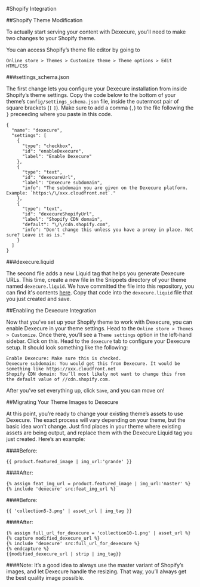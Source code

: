 #Shopify Integration

##Shopify Theme Modification

To actually start serving your content with Dexecure, you’ll need to make two changes to your Shopify theme.

You can access Shopify’s theme file editor by going to

`Online store > Themes > Customize theme > Theme options > Edit HTML/CSS`

###settings_schema.json

The first change lets you configure your Dexecure installation from inside Shopify’s theme settings. Copy the code below to the bottom of your theme’s `Config/settings_schema.json` file, inside the outermost pair of square brackets (`[` `]`). Make sure to add a comma (`,`) to the file following the `}` preceeding where you paste in this code.

```
{
  "name": "dexecure",
  "settings": [
    {
      "type": "checkbox",
      "id": "enableDexecure",
      "label": "Enable Dexecure"
    },
    {
      "type": "text",
      "id": "dexecureUrl",
      "label": "Dexecure subdomain",
      "info": "The subdomain you are given on the Dexecure platform. Example: `https:\/\/xxx.cloudfront.net`."
    },
    {
      "type": "text",
      "id": "dexecureShopifyUrl",
      "label": "Shopify CDN domain",
      "default": "\/\/cdn.shopify.com",
      "info": "Don't change this unless you have a proxy in place. Not sure? Leave it as is."
    }
  ]
}
```

###dexecure.liquid

The second file adds a new Liquid tag that helps you generate Dexecure URLs. This time, create a new file in the Snippets directory of your theme named `dexecure.liquid`. We have committed the file into this repository, you can find it's contents [here](https://raw.githubusercontent.com/Dexter-JS/shopify-plugin/master/dexecure.liquid?token=AAvS63ervggjpTvYrz2yIi295AyBhNLPks5Xvt7HwA%3D%3D#). Copy that code into the `dexecure.liquid` file that you just created and save.

##Enabling the Dexecure Integration

Now that you’ve set up your Shopify theme to work with Dexecure, you can enable Dexecure in your theme settings. Head to the `Online store > Themes > Customize`. Once there, you’ll see a `Theme settings` option in the left-hand sidebar. Click on this. Head to the `dexecure` tab to configure your Dexecure setup. It should look something like the following:

```
Enable Dexecure: Make sure this is checked.
Dexecure subdomain: You would get this from Dexecure. It would be something like https://xxx.cloudfront.net
Shopify CDN domain: You’ll most likely not want to change this from the default value of //cdn.shopify.com.
```

After you’ve set everything up, click `Save`, and you can move on!

##Migrating Your Theme Images to Dexecure

At this point, you’re ready to change your existing theme’s assets to use Dexecure. The exact process will vary depending on your theme, but the basic idea won’t change. Just find places in your theme where existing assets are being output, and replace them with the Dexecure Liquid tag you just created. Here’s an example:

####Before:
```
{{ product.featured_image | img_url:'grande' }}
```
####After:
```
{% assign feat_img_url = product.featured_image | img_url:'master' %}
{% include 'dexecure' src:feat_img_url %}
```
####Before:
```
{{ 'collection5-3.png' | asset_url | img_tag }}
```
####After:
```
{% assign full_url_for_dexecure = 'collection10-1.png' | asset_url %}
{% capture modified_dexecure_url %}
{% include 'dexecure' src:full_url_for_dexecure %}
{% endcapture %}
{{modified_dexecure_url | strip | img_tag}}
```
####Note:
It’s a good idea to always use the master variant of Shopify’s images, and let Dexecure handle the resizing. That way, you’ll always get the best quality image possible.
